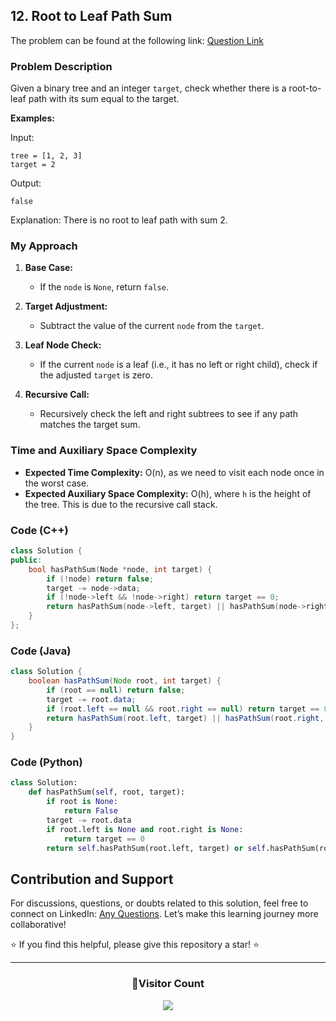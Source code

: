## 12. Root to Leaf Path Sum

The problem can be found at the following link: [Question Link](https://www.geeksforgeeks.org/problems/root-to-leaf-path-sum/1)

### Problem Description

Given a binary tree and an integer `target`, check whether there is a root-to-leaf path with its sum equal to the target.

**Examples:**

Input:

```
tree = [1, 2, 3]
target = 2
```

Output:

```
false
```

Explanation:
There is no root to leaf path with sum 2.

### My Approach

1. **Base Case:**

   - If the `node` is `None`, return `false`.

2. **Target Adjustment:**

   - Subtract the value of the current `node` from the `target`.

3. **Leaf Node Check:**

   - If the current `node` is a leaf (i.e., it has no left or right child), check if the adjusted `target` is zero.

4. **Recursive Call:**
   - Recursively check the left and right subtrees to see if any path matches the target sum.

### Time and Auxiliary Space Complexity

- **Expected Time Complexity:** O(n), as we need to visit each node once in the worst case.
- **Expected Auxiliary Space Complexity:** O(h), where `h` is the height of the tree. This is due to the recursive call stack.

### Code (C++)

```cpp
class Solution {
public:
    bool hasPathSum(Node *node, int target) {
        if (!node) return false;
        target -= node->data;
        if (!node->left && !node->right) return target == 0;
        return hasPathSum(node->left, target) || hasPathSum(node->right, target);
    }
};
```

### Code (Java)

```java
class Solution {
    boolean hasPathSum(Node root, int target) {
        if (root == null) return false;
        target -= root.data;
        if (root.left == null && root.right == null) return target == 0;
        return hasPathSum(root.left, target) || hasPathSum(root.right, target);
    }
}
```

### Code (Python)

```python
class Solution:
    def hasPathSum(self, root, target):
        if root is None:
            return False
        target -= root.data
        if root.left is None and root.right is None:
            return target == 0
        return self.hasPathSum(root.left, target) or self.hasPathSum(root.right, target)
```

## Contribution and Support

For discussions, questions, or doubts related to this solution, feel free to connect on LinkedIn: [Any Questions](https://www.linkedin.com/in/patel-hetkumar-sandipbhai-8b110525a/). Let’s make this learning journey more collaborative!

⭐ If you find this helpful, please give this repository a star! ⭐

---

<div align="center">
  <h3><b>📍Visitor Count</b></h3>
</div>

<p align="center">
  <img src="https://visitor-badge.laobi.icu/badge?page_id=Hunterdii.GeeksforGeeks-POTD" />
</p>
